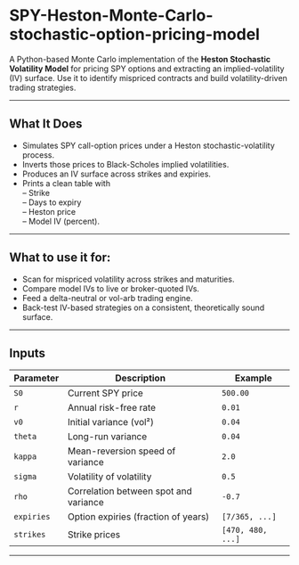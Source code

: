 # SPY-Heston-Monte-Carlo-stochastic-option-pricing-model


A Python-based Monte Carlo implementation of the **Heston Stochastic Volatility Model** for pricing SPY options and extracting an implied-volatility (IV) surface. Use it to identify mispriced contracts and build volatility-driven trading strategies.

---

## What It Does

* Simulates SPY call-option prices under a Heston stochastic-volatility process.
* Inverts those prices to Black-Scholes implied volatilities.
* Produces an IV surface across strikes and expiries.
* Prints a clean table with  
  – Strike  
  – Days to expiry  
  – Heston price  
  – Model IV (percent).

---

## What to use it for:

* Scan for mispriced volatility across strikes and maturities.  
* Compare model IVs to live or broker-quoted IVs.  
* Feed a delta-neutral or vol-arb trading engine.  
* Back-test IV-based strategies on a consistent, theoretically sound surface.

---

## Inputs

| Parameter | Description                               | Example |
|-----------|-------------------------------------------|---------|
| `S0`      | Current SPY price                         | `500.00` |
| `r`       | Annual risk-free rate                     | `0.01` |
| `v0`      | Initial variance (vol²)                   | `0.04` |
| `theta`   | Long-run variance                         | `0.04` |
| `kappa`   | Mean-reversion speed of variance          | `2.0` |
| `sigma`   | Volatility of volatility                  | `0.5` |
| `rho`     | Correlation between spot and variance     | `-0.7` |
| `expiries`| Option expiries (fraction of years)       | `[7/365, ...]` |
| `strikes` | Strike prices                             | `[470, 480, ...]` |

---

